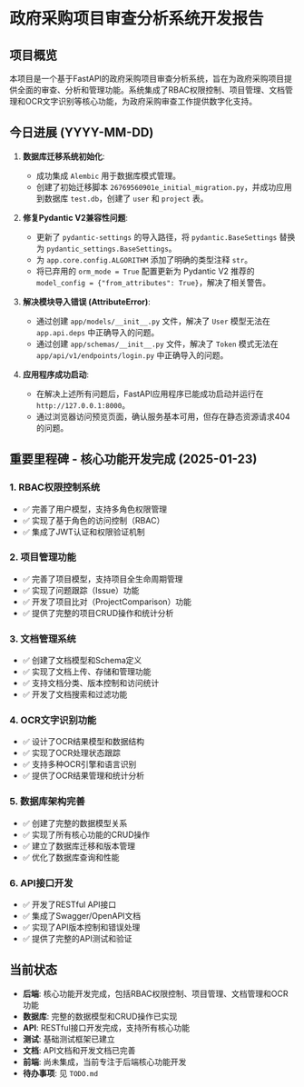 # 政府采购项目审查分析系统开发报告

## 项目概览

本项目是一个基于FastAPI的政府采购项目审查分析系统，旨在为政府采购项目提供全面的审查、分析和管理功能。系统集成了RBAC权限控制、项目管理、文档管理和OCR文字识别等核心功能，为政府采购审查工作提供数字化支持。

## 今日进展 (YYYY-MM-DD)

1.  **数据库迁移系统初始化**:
    *   成功集成 `Alembic` 用于数据库模式管理。
    *   创建了初始迁移脚本 `26769560901e_initial_migration.py`，并成功应用到数据库 `test.db`，创建了 `user` 和 `project` 表。

2.  **修复Pydantic V2兼容性问题**:
    *   更新了 `pydantic-settings` 的导入路径，将 `pydantic.BaseSettings` 替换为 `pydantic_settings.BaseSettings`。
    *   为 `app.core.config.ALGORITHM` 添加了明确的类型注释 `str`。
    *   将已弃用的 `orm_mode = True` 配置更新为 Pydantic V2 推荐的 `model_config = {"from_attributes": True}`，解决了相关警告。

3.  **解决模块导入错误 (AttributeError)**:
    *   通过创建 `app/models/__init__.py` 文件，解决了 `User` 模型无法在 `app.api.deps` 中正确导入的问题。
    *   通过创建 `app/schemas/__init__.py` 文件，解决了 `Token` 模式无法在 `app/api/v1/endpoints/login.py` 中正确导入的问题。

4.  **应用程序成功启动**:
    *   在解决上述所有问题后，FastAPI应用程序已能成功启动并运行在 `http://127.0.0.1:8000`。
    *   通过浏览器访问预览页面，确认服务基本可用，但存在静态资源请求404的问题。

## 重要里程碑 - 核心功能开发完成 (2025-01-23)

### 1. **RBAC权限控制系统**
   - ✅ 完善了用户模型，支持多角色权限管理
   - ✅ 实现了基于角色的访问控制（RBAC）
   - ✅ 集成了JWT认证和权限验证机制

### 2. **项目管理功能**
   - ✅ 完善了项目模型，支持项目全生命周期管理
   - ✅ 实现了问题跟踪（Issue）功能
   - ✅ 开发了项目比对（ProjectComparison）功能
   - ✅ 提供了完整的项目CRUD操作和统计分析

### 3. **文档管理系统**
   - ✅ 创建了文档模型和Schema定义
   - ✅ 实现了文档上传、存储和管理功能
   - ✅ 支持文档分类、版本控制和访问统计
   - ✅ 开发了文档搜索和过滤功能

### 4. **OCR文字识别功能**
   - ✅ 设计了OCR结果模型和数据结构
   - ✅ 实现了OCR处理状态跟踪
   - ✅ 支持多种OCR引擎和语言识别
   - ✅ 提供了OCR结果管理和统计分析

### 5. **数据库架构完善**
   - ✅ 创建了完整的数据模型关系
   - ✅ 实现了所有核心功能的CRUD操作
   - ✅ 建立了数据库迁移和版本管理
   - ✅ 优化了数据库查询和性能

### 6. **API接口开发**
   - ✅ 开发了RESTful API接口
   - ✅ 集成了Swagger/OpenAPI文档
   - ✅ 实现了API版本控制和错误处理
   - ✅ 提供了完整的API测试和验证

## 当前状态

*   **后端**: 核心功能开发完成，包括RBAC权限控制、项目管理、文档管理和OCR功能
*   **数据库**: 完整的数据模型和CRUD操作已实现
*   **API**: RESTful接口开发完成，支持所有核心功能
*   **测试**: 基础测试框架已建立
*   **文档**: API文档和开发文档已完善
*   **前端**: 尚未集成，当前专注于后端核心功能开发
*   **待办事项**: 见 `TODO.md`